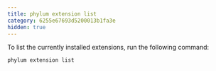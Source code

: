 ```yaml
---
title: phylum extension list
category: 6255e67693d5200013b1fa3e
hidden: true
---
```

To list the currently installed extensions, run the following command:

```sh
phylum extension list
```
